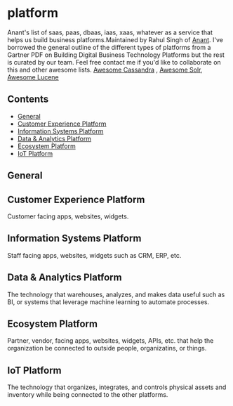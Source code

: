 # platform
Anant's list of saas, paas, dbaas, iaas, xaas, whatever as a service that helps us build business platforms.Maintained by Rahul Singh of [Anant](http://anant.us). I've borrowed the general outline of the different types of platforms from a Gartner PDF on Building Digital Business Technology Platforms but the rest is curated by our team. Feel free contact me if you'd like to collaborate on this and other awesome lists. [Awesome Cassandra](https://github.com/Anant/awesome-cassandra) , [Awesome Solr](https://github.com/Anant/awesome-solr), [Awesome Lucene](https://github.com/Anant/awesome-lucene)

## Contents

- [General](#general) 
- [Customer Experience Platform](#customerexperienceplatform)
- [Information Systems Platform](#informationsystemsplatform)
- [Data & Analytics Platform](#dataanalyticsplatform)
- [Ecosystem Platform](#ecosystemplatform)
- [IoT Platform](#iotplatform)
 
 
## General 

## Customer Experience Platform
Customer facing apps, websites, widgets. 

## Information Systems Platform
Staff facing apps, websites, widgets such as CRM, ERP, etc. 

## Data & Analytics Platform
The technology that warehouses, analyzes, and makes data useful such as BI, or systems that leverage machine learning to automate processes. 

## Ecosystem Platform
Partner, vendor, facing apps, websites, widgets, APIs, etc. that help the organization be connected to outside people, organizatins, or things. 

## IoT Platform
The technology that organizes, integrates, and controls physical assets and inventory while being connected to the other platforms. 



